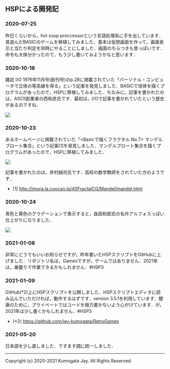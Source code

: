 ## HSPによる開発記

### 2020-07-25

 昨日くらいから，hot soup proccessorという言語処理系に手を出しています．昔遊んだBASICのゲームを移植してみました．基本は仮想画面を作って，画面表示と当たり判定を同時にやることにしました．画面のちらつきも昔っぽいです．命令も大体分かったので，もう少し書いてみようかなと思います．

### 2020-10-18

雑誌 I/O 1976年11月号(創刊号)のp.28に掲載されていた「パーソナル・コンピュータで立体の等高線を得る」という記事を発見しました．BASICで球体を描くプログラムがあったので，HSPに移植してみました．ちなみに，記事を書かれたのは，ASCII創業者の西和彦氏です．最初は，I/Oで記事を書かれていたという歴史があるのですね．

![](https://github.com/jay-kumogata/RetroGames/blob/main/hsp/ball/screenshots/hsp01.png)

### 2020-10-23

あるホームページに掲載されていた「<Basicで描くフラクタル No.7> マンデルブロート集合」という記事[1]を発見しました．マンデルブロート集合を描くプログラムがあったので，HSPに移植してみました．

![](https://github.com/jay-kumogata/RetroGames/blob/main/hsp/mandel/screenshots/hsp02.png)

記事を書かれたのは，井村誠司氏です．高校の数学教師をされていた方のようです．
- [1] http://imura.la.coocan.jp/40FractalCG/Mandel/mandel.html

### 2020-10-24

青色と黄色のグラデーションで表示すると，森田和郎氏の名作アルフォスっぽい仕上がりになりました．

![](https://github.com/jay-kumogata/RetroGames/blob/main/hsp/mandel/screenshots/hsp03.png)

### 2021-01-08

非常にどうでもいいお知らせですが，昨年書いたHSPスクリプトをGitHubに上げました．リポジトリ名は，Gamesですが，ゲームではありません．2021年は，巣籠りで作業できるかもしれません．#HSP3

### 2021-01-09

GitHub(*2)上にHSPスクリプトを公開しました．HSPスクリプトエディタに読み込んでいただければ，動作するはずです．version 3.5.1を利用しています．健康のために，プライベートではコードを極力書かないよう心がけています．が，2021年は少し書くかもしれません．#HSP3
- (*2) https://github.com/jay-kumogata/RetroGames

### 2021-05-20

日本語を少し直しました．ですます調に統一しました．

___
Copyright (c) 2020-2021 Kumogata Jay. All Rights Reserved.
